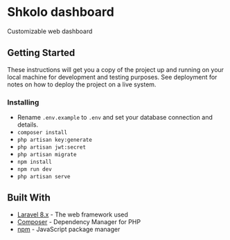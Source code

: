 # Shkolo dashboard

 Customizable web dashboard

## Getting Started

These instructions will get you a copy of the project up and running on your local machine for development and testing purposes. See deployment for notes on how to deploy the project on a live system.

### Installing

- Rename `.env.example` to `.env` and set your database connection and details.
- `composer install`
- `php artisan key:generate`
- `php artisan jwt:secret`
- `php artisan migrate`
- `npm install`
- `npm run dev`
- `php artisan serve`

## Built With

* [Laravel 8.x](https://laravel.com/docs/8.x) - The web framework used
* [Composer](https://getcomposer.org/) - Dependency Manager for PHP
* [npm](https://www.npmjs.com/) - JavaScript package manager
